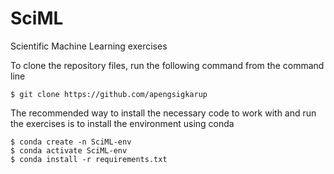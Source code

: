# SciML
Scientific Machine Learning exercises

To clone the repository files, run the following command from the command line

    $ git clone https://github.com/apengsigkarup

The recommended way to install the necessary code to work with and run the exercises is to install the environment using conda

    $ conda create -n SciML-env
    $ conda activate SciML-env
    $ conda install -r requirements.txt

